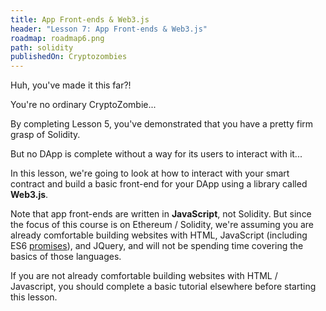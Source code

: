 ```yaml
---
title: App Front-ends & Web3.js
header: "Lesson 7: App Front-ends & Web3.js"
roadmap: roadmap6.png
path: solidity
publishedOn: Cryptozombies
---
```


Huh, you've made it this far?!

You're no ordinary CryptoZombie...

By completing Lesson 5, you've demonstrated that you have a pretty firm grasp of Solidity.

But no DApp is complete without a way for its users to interact with it...

In this lesson, we're going to look at how to interact with your smart contract and build a basic front-end for your DApp using a library called **Web3.js**.

Note that app front-ends are written in **JavaScript**, not Solidity. But since the focus of this course is on Ethereum / Solidity, we're assuming you are already comfortable building websites with HTML, JavaScript (including ES6 <a href="https://developers.google.com/web/fundamentals/primers/promises" target=_blank>promises</a>), and JQuery, and will not be spending time covering the basics of those languages.

If you are not already comfortable building websites with HTML / Javascript, you should complete a basic tutorial elsewhere before starting this lesson.

